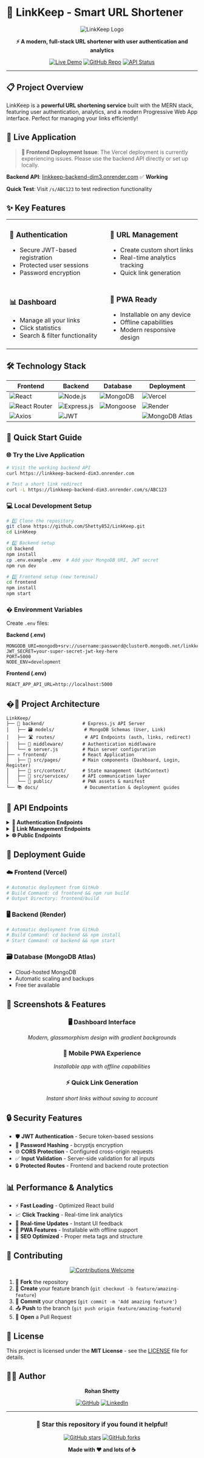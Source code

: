 # 🔗 LinkKeep - Smart URL Shortener

<div align="center">

![LinkKeep Logo](https://img.shields.io/badge/LinkKeep-URL%20Shortener-blue?style=for-the-badge&logo=link&logoColor=white)

**⚡ A modern, full-stack URL shortener with user authentication and analytics**

[![Live Demo](https://img.shields.io/badge/🌐%20Live%20Demo-Visit%20App-success?style=for-the-badge)]([https://linkkeep-backend-dim3.onrender.com](https://linkkeep-ks6o852jn-rohans-projects-845bc57f.vercel.app))
[![GitHub Repo](https://img.shields.io/badge/📂%20GitHub-Repository-black?style=for-the-badge&logo=github)](https://github.com/Shetty852/LinkKeep)
[![API Status](https://img.shields.io/badge/🔌%20API-Online-green?style=for-the-badge)](https://linkkeep-backend-dim3.onrender.com)

</div>

---

## 📋 **Project Overview**

LinkKeep is a **powerful URL shortening service** built with the MERN stack, featuring user authentication, analytics, and a modern Progressive Web App interface. Perfect for managing your links efficiently!

## 🎯 **Live Application**

> **🚨 Frontend Deployment Issue**: The Vercel deployment is currently experiencing issues. Please use the backend API directly or set up locally.

**Backend API**: [linkkeep-backend-dim3.onrender.com](https://linkkeep-backend-dim3.onrender.com) ✅ **Working**

**Quick Test**: Visit `/s/ABC123` to test redirection functionality

## ✨ **Key Features**

<table>
<tr>
<td>

### 🔐 **Authentication**
- Secure JWT-based registration
- Protected user sessions
- Password encryption

</td>
<td>

### 🔗 **URL Management**
- Create custom short links
- Real-time analytics tracking
- Quick link generation

</td>
</tr>
<tr>
<td>

### 📊 **Dashboard**
- Manage all your links
- Click statistics
- Search & filter functionality

</td>
<td>

### 📱 **PWA Ready**
- Installable on any device
- Offline capabilities
- Modern responsive design

</td>
</tr>
</table>

## 🛠️ **Technology Stack**

<div align="center">

| Frontend | Backend | Database | Deployment |
|----------|---------|----------|------------|
| ![React](https://img.shields.io/badge/React%2019-20232a?style=for-the-badge&logo=react&logoColor=61dafb) | ![Node.js](https://img.shields.io/badge/Node.js-43853d?style=for-the-badge&logo=node.js&logoColor=white) | ![MongoDB](https://img.shields.io/badge/MongoDB-4ea94b?style=for-the-badge&logo=mongodb&logoColor=white) | ![Vercel](https://img.shields.io/badge/Vercel-000000?style=for-the-badge&logo=vercel&logoColor=white) |
| ![React Router](https://img.shields.io/badge/React_Router-CA4245?style=for-the-badge&logo=react-router&logoColor=white) | ![Express.js](https://img.shields.io/badge/Express.js-404d59?style=for-the-badge) | ![Mongoose](https://img.shields.io/badge/Mongoose-880000?style=for-the-badge&logoColor=white) | ![Render](https://img.shields.io/badge/Render-46e3b7?style=for-the-badge&logo=render&logoColor=white) |
| ![Axios](https://img.shields.io/badge/Axios-5a29e4?style=for-the-badge&logo=axios&logoColor=white) | ![JWT](https://img.shields.io/badge/JWT-black?style=for-the-badge&logo=JSON%20web%20tokens) | | ![MongoDB Atlas](https://img.shields.io/badge/MongoDB%20Atlas-4ea94b?style=for-the-badge&logo=mongodb&logoColor=white) |

</div>

## 🚀 **Quick Start Guide**

### 🌐 **Try the Live Application**
```bash
# Visit the working backend API
curl https://linkkeep-backend-dim3.onrender.com

# Test a short link redirect
curl -L https://linkkeep-backend-dim3.onrender.com/s/ABC123
```

### 💻 **Local Development Setup**

```bash
# 1️⃣ Clone the repository
git clone https://github.com/Shetty852/LinkKeep.git
cd LinkKeep

# 2️⃣ Backend setup
cd backend
npm install
cp .env.example .env  # Add your MongoDB URI, JWT secret
npm run dev

# 3️⃣ Frontend setup (new terminal)
cd frontend
npm install
npm start
```

### � **Environment Variables**

Create `.env` files:

**Backend (.env)**
```env
MONGODB_URI=mongodb+srv://username:password@cluster0.mongodb.net/linkkeep
JWT_SECRET=your-super-secret-jwt-key-here
PORT=5000
NODE_ENV=development
```

**Frontend (.env)**
```env
REACT_APP_API_URL=http://localhost:5000
```

## �📁 **Project Architecture**

```
LinkKeep/
├── 🔧 backend/              # Express.js API Server
│   ├── 🗃️ models/           # MongoDB Schemas (User, Link)
│   ├── 🛣️ routes/           # API Endpoints (auth, links, redirect)
│   ├── 🔐 middleware/       # Authentication middleware
│   └── ⚙️ server.js         # Main server configuration
├── ⚛️ frontend/             # React Application
│   ├── 📱 src/pages/        # Main components (Dashboard, Login, Register)
│   ├── 🎯 src/context/      # State management (AuthContext)
│   ├── 🔗 src/services/     # API communication layer
│   └── 🎨 public/           # PWA assets & manifest
└── 📚 docs/                 # Documentation & deployment guides
```

## 🔌 **API Endpoints**

<details>
<summary><b>🔐 Authentication Endpoints</b></summary>

```http
POST /api/auth/register     # Create new user account
POST /api/auth/login        # User authentication
GET  /api/auth/me          # Get current user info
```
</details>

<details>
<summary><b>🔗 Link Management Endpoints</b></summary>

```http
GET    /api/links           # Get user's links (authenticated)
POST   /api/links           # Create new short link (authenticated)
PUT    /api/links/:id       # Update link details (authenticated)
DELETE /api/links/:id       # Delete link (authenticated)
```
</details>

<details>
<summary><b>🌐 Public Endpoints</b></summary>

```http
GET /s/:shortCode          # Redirect to original URL + track clicks
GET /                      # API health check
```
</details>

## 🚀 **Deployment Guide**

### ☁️ **Frontend (Vercel)**
```bash
# Automatic deployment from GitHub
# Build Command: cd frontend && npm run build
# Output Directory: frontend/build
```

### 🖥️ **Backend (Render)**
```bash
# Automatic deployment from GitHub
# Build Command: cd backend && npm install
# Start Command: cd backend && npm start
```

### 🗃️ **Database (MongoDB Atlas)**
- Cloud-hosted MongoDB
- Automatic scaling and backups
- Free tier available

## 🎨 **Screenshots & Features**

<div align="center">

### 🖥️ **Dashboard Interface**
*Modern, glassmorphism design with gradient backgrounds*

### 📱 **Mobile PWA Experience**
*Installable app with offline capabilities*

### ⚡ **Quick Link Generation**
*Instant short links without saving to account*

</div>

## 🔒 **Security Features**

- 🛡️ **JWT Authentication** - Secure token-based sessions
- 🔐 **Password Hashing** - bcryptjs encryption
- 🌐 **CORS Protection** - Configured cross-origin requests
- ✅ **Input Validation** - Server-side validation for all inputs
- 🔒 **Protected Routes** - Frontend and backend route protection

## 📊 **Performance & Analytics**

- ⚡ **Fast Loading** - Optimized React build
- 📈 **Click Tracking** - Real-time link analytics
- 🔄 **Real-time Updates** - Instant UI feedback
- 📱 **PWA Features** - Installable with offline support
- 🎯 **SEO Optimized** - Proper meta tags and structure

## 🤝 **Contributing**

<div align="center">

[![Contributions Welcome](https://img.shields.io/badge/contributions-welcome-brightgreen.svg?style=for-the-badge)](CONTRIBUTING.md)

</div>

1. 🍴 **Fork** the repository
2. 🌟 **Create** your feature branch (`git checkout -b feature/amazing-feature`)
3. 💾 **Commit** your changes (`git commit -m 'Add amazing feature'`)
4. 📤 **Push** to the branch (`git push origin feature/amazing-feature`)
5. 🔄 **Open** a Pull Request

## 📄 **License**

This project is licensed under the **MIT License** - see the [LICENSE](LICENSE) file for details.

## 👨‍💻 **Author**

<div align="center">

**Rohan Shetty**

[![GitHub](https://img.shields.io/badge/GitHub-100000?style=for-the-badge&logo=github&logoColor=white)](https://github.com/Shetty852)
[![LinkedIn](https://img.shields.io/badge/LinkedIn-0077b5?style=for-the-badge&logo=linkedin&logoColor=white)](https://linkedin.com/in/rohan-shetty)

</div>

---

<div align="center">

### 🌟 **Star this repository if you found it helpful!**

[![GitHub stars](https://img.shields.io/github/stars/Shetty852/LinkKeep?style=social)](https://github.com/Shetty852/LinkKeep/stargazers)
[![GitHub forks](https://img.shields.io/github/forks/Shetty852/LinkKeep?style=social)](https://github.com/Shetty852/LinkKeep/network/members)

**Made with ❤️ and lots of ☕**

</div>
